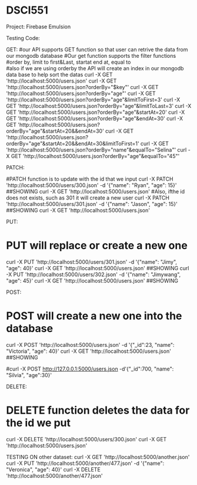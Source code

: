# DSCI551

Project: Firebase Emulsion


Testing Code:
	

GET:
	#our API supports GET function so that user can retrive the data from our mongodb database
	#Our get function supports the filter functions
	#order by, limit to first&Last, startat end at, equal to  
	#also if we are using orderby the API will create an index in our mongodb data base to help sort the datas
curl -X GET 'http://localhost:5000/users.json'
curl -X GET 'http://localhost:5000/users.json?orderBy="$key"'
curl -X GET 'http://localhost:5000/users.json?orderBy="age"'
curl -X GET 'http://localhost:5000/users.json?orderBy="age"&limitToFirst=3'
curl -X GET 'http://localhost:5000/users.json?orderBy="age"&limitToLast=3'
curl -X GET 'http://localhost:5000/users.json?orderBy="age"&startAt=20'
curl -X GET 'http://localhost:5000/users.json?orderBy="age"&endAt=30'
curl -X GET 'http://localhost:5000/users.json?orderBy="age"&startAt=20&&endAt=30'
curl -X GET 'http://localhost:5000/users.json?orderBy="age"&startAt=20&&endAt=30&limitToFirst=1'
curl -X GET 'http://localhost:5000/users.json?orderBy="name"&equalTo="Selina"'
curl -X GET 'http://localhost:5000/users.json?orderBy="age"&equalTo="45"'




PATCH:

#PATCH function is to update with the id that we input
curl -X PATCH 'http://localhost:5000/users/300.json' -d '{"name": "Ryan", "age": 15}'
##SHOWING
curl -X GET 'http://localhost:5000/users.json'
#Also, ifthe id does not exists, such as 301 it will create a new user
curl -X PATCH 'http://localhost:5000/users/301.json' -d '{"name": "Jason", "age": 15}'
##SHOWING
curl -X GET 'http://localhost:5000/users.json'

PUT:
#	PUT will replace or create a new one
curl -X PUT 'http://localhost:5000/users/301.json' -d '{"name": "Jimy", "age": 40}'
curl -X GET 'http://localhost:5000/users.json' ##SHOWING
curl -X PUT 'http://localhost:5000/users/302.json' -d '{"name": "Jimywang", "age": 45}'
curl -X GET 'http://localhost:5000/users.json' ##SHOWING


POST:
#	POST will create a new one into the database
curl -X POST 'http://localhost:5000/users.json' -d '{"_id":23, "name": "Victoria", "age": 40}'
curl -X GET 'http://localhost:5000/users.json' ##SHOWING


#curl -X POST http://127.0.0.1:5000/users.json -d'{"_id":700, "name": "Silvia", "age":30}'


DELETE:
#	DELETE function deletes the data for the id we put 
curl -X DELETE 'http://localhost:5000/users/300.json'
curl -X GET 'http://localhost:5000/users.json'


TESTING ON other dataset:
curl -X GET 'http://localhost:5000/another.json'
curl -X PUT 'http://localhost:5000/another/477.json' -d '{"name": "Veronica", "age": 40}'
curl -X DELETE 'http://localhost:5000/another/477.json'

